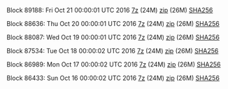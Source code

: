 Block 89188: Fri Oct 21 00:00:01 UTC 2016 [7z](https://transfer.sh/WatDd/bootstrap.dat.20161021.7z) (24M) [zip](https://transfer.sh/paz4F/bootstrap.dat.20161021.zip) (26M) [SHA256](https://transfer.sh/Mn5g6/sha256.txt)

Block 88636: Thu Oct 20 00:00:01 UTC 2016 [7z](https://transfer.sh/EZVeS/bootstrap.dat.20161020.7z) (24M) [zip](https://transfer.sh/uDeAF/bootstrap.dat.20161020.zip) (26M) [SHA256](https://transfer.sh/2ET1k/sha256.txt)

Block 88087: Wed Oct 19 00:00:01 UTC 2016 [7z](https://transfer.sh/BQhaD/bootstrap.dat.20161019.7z) (24M) [zip](https://transfer.sh/4spxA/bootstrap.dat.20161019.zip) (26M) [SHA256](https://transfer.sh/IG7w7/sha256.txt)

Block 87534: Tue Oct 18 00:00:02 UTC 2016 [7z](https://transfer.sh/Av9Ea/bootstrap.dat.20161018.7z) (24M) [zip](https://transfer.sh/3zgzA/bootstrap.dat.20161018.zip) (26M) [SHA256](https://transfer.sh/GOsxb/sha256.txt)

Block 86989: Mon Oct 17 00:00:02 UTC 2016 [7z](https://transfer.sh/rcMlm/bootstrap.dat.20161017.7z) (24M) [zip](https://transfer.sh/ffCET/bootstrap.dat.20161017.zip) (26M) [SHA256](https://transfer.sh/11bUXe/sha256.txt)

Block 86433: Sun Oct 16 00:00:02 UTC 2016 [7z](https://transfer.sh/HPCyL/bootstrap.dat.20161016.7z) (24M) [zip](https://transfer.sh/qRhXf/bootstrap.dat.20161016.zip) (26M) [SHA256](https://transfer.sh/JoRgp/sha256.txt)
